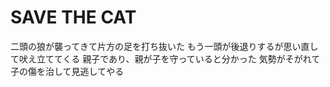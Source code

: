 # SAVE THE CAT

二頭の狼が襲ってきて片方の足を打ち抜いた
もう一頭が後退りするが思い直して吠え立ててくる
親子であり、親が子を守っていると分かった
気勢がそがれて子の傷を治して見逃してやる
